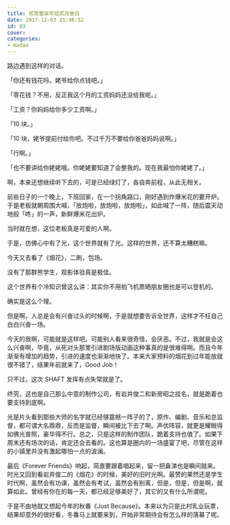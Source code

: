 ```yaml
---
title: 贰零壹柒年拾贰月叁日
date: 2017-12-03 21:46:52
id: 83
cover: 
categories:
- madao
---
```


路边遇到这样的对话。

「你还有钱花吗，姥爷给你点钱吧。」

「零花钱？不用，反正我这个月的工资妈妈还没给我呢。」

「工资？你妈妈给你多少工资啊。」

「10 块。」

「10 块，姥爷提前付给你吧。不过千万不要给你爸爸妈妈说啊。」

「行啊。」

「也不要讲给你姥姥哦。你姥姥要知道了会整我的。现在我最怕你姥姥了。」

啊，本来还想继续听下去的，可是已经绿灯了，各自奔前程，从此无相关。

前些日子的一个晚上，下班回家，在一个拐角路口，刚好遇到炸爆米花的要开炉。于是老板就朝周围大喊，「放炮啦，放炮啦，放炮啦」，如此喊了一阵，随后震天动地般「咚」的一声，新鲜爆米花出炉。

当时就在想，这位老板真是可爱的人啊。

于是，仿佛心中有了光，这个世界就有了光。这样的世界，还不算太糟糕嘛。

今天又去看了《烟花》，二刷，包场。

没有了那群熊学生，观影体验真是极佳。

这个世界有个冷知识曾这么讲：其实你不用拍飞机票晒朋友圈也是可以登机的。

确实是这么个理。

但是啊，人总是会有兴奋过头的时候啊，于是就想要告诉全世界，这样才不枉自己白白兴奋一场。

今天的我啊，可能就是这样吧。可能别人看来很奇怪，会厌恶。不过，我就是会这么兴奋啊，毕竟，从死对头那里引进剧场版动画这种事真的是很难得啊。而且今年渐渐有增加的趋势，引进的速度也渐渐地快了。本来大家预料的烟花到过年能放就很不错了，结果年前就来了，Good Job！

只不过，这次 SHAFT 发挥有点失常就是了。

终究，这也是自己那么中意的制作公司，有岩井俊二和新房昭之挂名，就是跪着也要支持到底啊。

光是片头看到那些大师的名字就已经够震撼一阵子的了，原作、编剧、音乐和总监督，都可谓大名鼎鼎，反而是监督，瞬间被比下去了啊。声优阵容，就更是耀眼得如佛光普照，豪华得不行。总之，只是这样的制作团队，跪着支持也值了。如果下周末还有场次的话，肯定还会去看的。这也算是圈内的一场盛宴了吧，尽管在这样的小镇里并没有激起哪怕一点的波澜。

最后《Forever Friends》响起，简直要跟着唱起来，留一把鼻涕也是瞬间就来。时光又回到看岩井俊二的《烟花》的时候，美好的旧时光啊。最赞的果然还是学生时代啊，虽然会有功课，虽然会有考试，虽然会有别离，但是，但是，但是啊，就算如此，曾经有你在的每一天，都已经足够美好了，其它的又有什么所谓呢。

于是不由地就又想起今年的秋番《Just Because》。本来以为只是比村乳业玩票，结果却意外的很好看，冬番马上就要来到，开始非常期待会有怎么样的落幕了呢。
